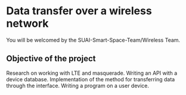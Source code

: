 # Data transfer over a wireless network

You will be welcomed by the SUAI-Smart-Space-Team/Wireless Team. 

## Objective of the project

Research on working with LTE and masquerade. Writing an API with a device database. Implementation of the method for transferring data through the interface. Writing a program on a user device.
